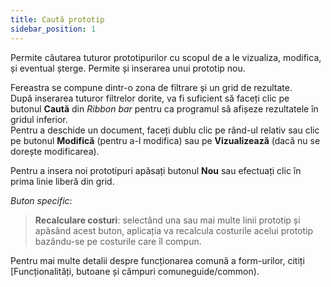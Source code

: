 ```yaml
---
title: Caută prototip
sidebar_position: 1
---
```


Permite căutarea tuturor prototipurilor cu scopul de a le vizualiza, modifica, și eventual șterge. Permite și inserarea unui prototip nou.    

Fereastra se compune dintr-o zona de filtrare și un grid de rezultate.  
După inserarea tuturor filtrelor dorite, va fi suficient să faceți clic pe butonul **Caută** din *Ribbon bar* pentru ca programul să afișeze rezultatele în gridul inferior.  
Pentru a deschide un document, faceți dublu clic pe rând-ul relativ sau clic pe butonul **Modifică** (pentru a-l modifica) sau pe **Vizualizează** (dacă nu se dorește modificarea).

Pentru a insera noi prototipuri apăsați butonul **Nou** sau efectuați clic în prima linie liberă din grid.

*Buton specific*:

> **Recalculare costuri**: selectând una sau mai multe linii prototip și apăsând acest buton, aplicația va recalcula costurile acelui prototip bazându-se pe costurile care îl compun.

Pentru mai multe detalii despre funcționarea comună a form-urilor, citiți [Funcționalități, butoane și câmpuri comuneguide/common).